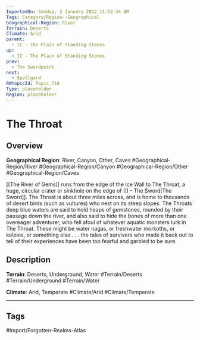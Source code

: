 ```yaml
---
ImportedOn: Sunday, 2 January 2022 11:52:34 AM
Tags: Category/Region--Geographical
Geographical-Region: River
Terrain: Deserts
Climate: Arid
parent:
  - II - The Plain of Standing Stones
up:
  - II - The Plain of Standing Stones
prev:
  - The Swordpoint
next:
  - Spellgard
RWtopicId: Topic_718
Type: placeholder
Region: placeholder
---
```

# The Throat
## Overview
**Geographical Region**: River, Canyon, Other, Caves
#Geographical-Region/River #Geographical-Region/Canyon #Geographical-Region/Other #Geographical-Region/Caves

[[The River of Gems]] runs from the edge of the Ice Wall to The Throat, a huge, circular crater or sinkhole on the edge of [[I - The Sword|The Sword]]. The Throat is about three miles across, and is home to thousands of desert birds (such as vultures) who nest on its steep slopes. The Throats deep blue waters are said to hold heaps of gemstones, rounded by their passage down the river, and also said to hide the bones of more than one overeager adventurer, who fell afoul of whatever aquatic monsters lurk in The Throat. These might be water nagas, or freshwater morkoths, or kelpies, or something else . . . the tales of survivors who made it back out to tell of their experiences have been too fearful and garbled to be sure.

## Description
**Terrain**: Deserts, Underground, Water
#Terrain/Deserts #Terrain/Underground #Terrain/Water

**Climate**: Arid, Temperate
#Climate/Arid #Climate/Temperate


---
## Tags
#Import/Forgotten-Realms-Atlas

